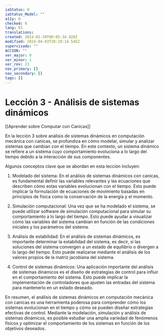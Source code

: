 ```yaml
---
iaStatus: 0
iaStatus_Model: ""
a11y: 0
checked: 0
lang: ES
translations: 
created: 2024-02-20T00:05:34.920Z
modified: 2024-04-03T20:19:14.545Z
supervisado: ""
ACCION: ""
ver_major: 0
ver_minor: 1
ver_rev: 23
nav_primary: []
nav_secondary: []
tags: []
---
```

# Lección 3 - Análisis de sistemas dinámicos

[[Aprender sobre Computar con Canicas]]

En la lección 3 sobre análisis de sistemas dinámicos en computación mecánica con canicas, se profundiza en cómo modelar, simular y analizar sistemas que cambian con el tiempo. En este contexto, un sistema dinámico se refiere a un sistema cuyo comportamiento evoluciona a lo largo del tiempo debido a la interacción de sus componentes.

Algunos conceptos clave que se abordan en esta lección incluyen:

1. Modelado del sistema: En el análisis de sistemas dinámicos con canicas, es fundamental definir las variables relevantes y las ecuaciones que describen cómo estas variables evolucionan con el tiempo. Esto puede implicar la formulación de ecuaciones de movimiento basadas en principios de física como la conservación de la energía y el momento.

2. Simulación computacional: Una vez que se ha modelado el sistema, se puede utilizar software de simulación computacional para simular su comportamiento a lo largo del tiempo. Esto puede ayudar a visualizar cómo las variables del sistema cambian en función de las condiciones iniciales y los parámetros del sistema.

3. Análisis de estabilidad: En el análisis de sistemas dinámicos, es importante determinar la estabilidad del sistema, es decir, si las soluciones del sistema convergen a un estado de equilibrio o divergen a lo largo del tiempo. Esto puede realizarse mediante el análisis de los valores propios de la matriz jacobiana del sistema.

4. Control de sistemas dinámicos: Una aplicación importante del análisis de sistemas dinámicos es el diseño de estrategias de control para influir en el comportamiento del sistema. Esto puede implicar la implementación de controladores que ajusten las entradas del sistema para mantenerlo en un estado deseado.

En resumen, el análisis de sistemas dinámicos en computación mecánica con canicas es una herramienta poderosa para comprender cómo los sistemas evolucionan en el tiempo y cómo se pueden diseñar estrategias efectivas de control. Mediante la modelación, simulación y análisis de sistemas dinámicos, es posible estudiar una amplia variedad de fenómenos físicos y optimizar el comportamiento de los sistemas en función de los objetivos deseados.
